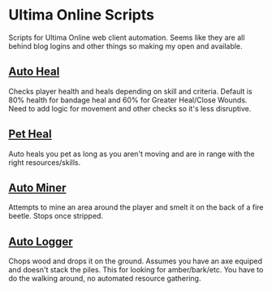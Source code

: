 # Ultima Online Scripts
Scripts for Ultima Online web client automation. Seems like they are all behind blog logins and other things so making my open and available.

## [Auto Heal](Auto_Heal.js)
Checks player health and heals depending on skill and criteria. Default is 80% health for bandage heal and 60% for Greater Heal/Close Wounds. Need to add logic for movement and other checks so it's less disruptive.

## [Pet Heal](Pet_Heal.js)
Auto heals you pet as long as you aren't moving and are in range with the right resources/skills.

## [Auto Miner](Auto_Miner.js)
Attempts to mine an area around the player and smelt it on the back of a fire beetle. Stops once stripped.

## [Auto Logger](Auto_logger.js)
Chops wood and drops it on the ground. Assumes you have an axe equiped and doesn't stack the piles. This for looking for amber/bark/etc. You have to do the walking around, no automated resource gathering.
